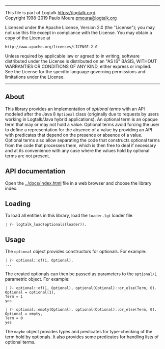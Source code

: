 ________________________________________________________________________

This file is part of Logtalk <https://logtalk.org/>  
Copyright 1998-2019 Paulo Moura <pmoura@logtalk.org>

Licensed under the Apache License, Version 2.0 (the "License");
you may not use this file except in compliance with the License.
You may obtain a copy of the License at

    http://www.apache.org/licenses/LICENSE-2.0

Unless required by applicable law or agreed to in writing, software
distributed under the License is distributed on an "AS IS" BASIS,
WITHOUT WARRANTIES OR CONDITIONS OF ANY KIND, either express or implied.
See the License for the specific language governing permissions and
limitations under the License.
________________________________________________________________________


About
-----

This library provides an implementation of *optional terms* with an API
modeled after the Java 8 `Optional` class (originally due to requests by
users working in Logtalk/Java hybrid applications). An optional term is
an opaque term that may or may not hold a value. Optional terms avoid
forcing the user to define a representation for the absence of a value
by providing an API with predicates that depend on the presence or absence
of a value. Optional terms also allow separating the code that constructs
optional terms from the code that processes them, which is then free to
deal if necessary and at its convenience with any case where the values
hold by optional terms are not present.


API documentation
-----------------

Open the [../docs/index.html](../docs/index.html) file in a web browser
and choose the library index.


Loading
-------

To load all entities in this library, load the `loader.lgt` loader file:

	| ?- logtalk_load(optionals(loader)).


Usage
-----

The `optional` object provides constructors for optionals. For example:

	| ?- optional::of(1, Optional).
	...

The created optionals can then be passed as parameters to the `optional/1`
parametric object. For example:

	| ?- optional::of(1, Optional), optional(Optional)::or_else(Term, 0).
	Optional = optional(1),
	Term = 1
	yes

	| ?- optional::empty(Optional), optional(Optional)::or_else(Term, 0).
	Optional = empty,
	Term = 0
	yes

The `maybe` object provides types and predicates for type-checking of the
term hold by optionals. It also provides some  predicates for handling lists
of optional terms.
